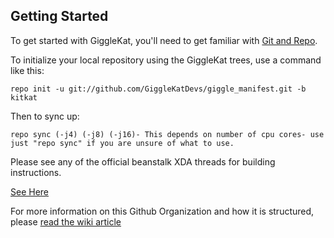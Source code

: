 Getting Started
---------------

To get started with GiggleKat, you'll need to get
familiar with [Git and Repo](http://source.android.com/source/using-repo.html).

To initialize your local repository using the GiggleKat trees, use a command like this:

    repo init -u git://github.com/GiggleKatDevs/giggle_manifest.git -b kitkat

Then to sync up:

    repo sync (-j4) (-j8) (-j16)- This depends on number of cpu cores- use just "repo sync" if you are unsure of what to use.

Please see any of the official beanstalk XDA threads for building instructions.

[See Here](http://forum.xda-developers.com/showpost.php?p=55015279&postcount=3)

For more information on this Github Organization and how it is structured, 
please [read the wiki article](http://wiki.cyanogenmod.org/w/Github_Organization)


